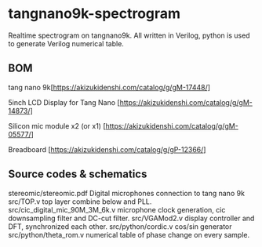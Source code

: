 # tangnano9k-spectrogram

Realtime spectrogram on tangnano9k. All written in Verilog,
python is used to generate Verilog numerical table.

## BOM
tang nano 9k[https://akizukidenshi.com/catalog/g/gM-17448/]

5inch LCD Display for Tang Nano [https://akizukidenshi.com/catalog/g/gM-14873/]

Silicon mic module x2 (or x1) [https://akizukidenshi.com/catalog/g/gM-05577/]

Breadboard [https://akizukidenshi.com/catalog/g/gP-12366/]

## Source codes & schematics

stereomic/stereomic.pdf Digital microphones connection to tang nano 9k
src/TOP.v top layer combine below and PLL.
src/cic_digital_mic_90M_3M_6k.v microphone clock generation, cic downsampling filter and DC-cut filter.
src/VGAMod2.v display controller and DFT, synchronized each other.
src/python/cordic.v cos/sin generator
src/python/theta_rom.v numerical table of phase change on every sample.
